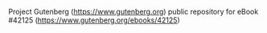 Project Gutenberg (https://www.gutenberg.org) public repository for eBook #42125 (https://www.gutenberg.org/ebooks/42125)
